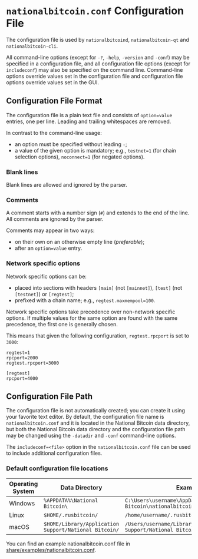 # `nationalbitcoin.conf` Configuration File

The configuration file is used by `nationalbitcoind`, `nationalbitcoin-qt` and `nationalbitcoin-cli`.

All command-line options (except for `-?`, `-help`, `-version` and `-conf`) may be specified in a configuration file, and all configuration file options (except for `includeconf`) may also be specified on the command line. Command-line options override values set in the configuration file and configuration file options override values set in the GUI.

## Configuration File Format

The configuration file is a plain text file and consists of `option=value` entries, one per line. Leading and trailing whitespaces are removed.

In contrast to the command-line usage:
- an option must be specified without leading `-`;
- a value of the given option is mandatory; e.g., `testnet=1` (for chain selection options), `noconnect=1` (for negated options).

### Blank lines

Blank lines are allowed and ignored by the parser.

### Comments

A comment starts with a number sign (`#`) and extends to the end of the line. All comments are ignored by the parser.

Comments may appear in two ways:
- on their own on an otherwise empty line (_preferable_);
- after an `option=value` entry.

### Network specific options

Network specific options can be:
- placed into sections with headers `[main]` (not `[mainnet]`), `[test]` (not `[testnet]`) or `[regtest]`;
- prefixed with a chain name; e.g., `regtest.maxmempool=100`.

Network specific options take precedence over non-network specific options.
If multiple values for the same option are found with the same precedence, the
first one is generally chosen.

This means that given the following configuration, `regtest.rpcport` is set to `3000`:

```
regtest=1
rpcport=2000
regtest.rpcport=3000

[regtest]
rpcport=4000
```

## Configuration File Path

The configuration file is not automatically created; you can create it using your favorite text editor. By default, the configuration file name is `nationalbitcoin.conf` and it is located in the National Bitcoin data directory, but both the National Bitcoin data directory and the configuration file path may be changed using the `-datadir` and `-conf` command-line options.

The `includeconf=<file>` option in the `nationalbitcoin.conf` file can be used to include additional configuration files.

### Default configuration file locations

Operating System | Data Directory | Example Path
-- | -- | --
Windows | `%APPDATA%\National Bitcoin\` | `C:\Users\username\AppData\Roaming\National Bitcoin\nationalbitcoin.conf`
Linux | `$HOME/.rusbitcoin/` | `/home/username/.rusbitcoin/nationalbitcoin.conf`
macOS | `$HOME/Library/Application Support/National Bitcoin/` | `/Users/username/Library/Application Support/National Bitcoin/nationalbitcoin.conf`

You can find an example nationalbitcoin.conf file in [share/examples/nationalbitcoin.conf](../share/examples/nationalbitcoin.conf).

